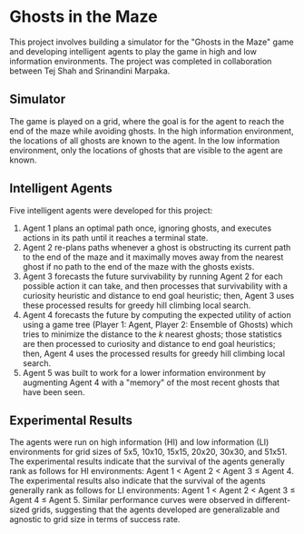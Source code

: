 # Ghosts in the Maze
This project involves building a simulator for the "Ghosts in the Maze" game and developing intelligent agents to play the game in high and low information environments. The project was completed in collaboration between Tej Shah and Srinandini Marpaka.

## Simulator
The game is played on a grid, where the goal is for the agent to reach the end of the maze while avoiding ghosts. In the high information environment, the locations of all ghosts are known to the agent. In the low information environment, only the locations of ghosts that are visible to the agent are known.

## Intelligent Agents
Five intelligent agents were developed for this project:

1. Agent 1 plans an optimal path once, ignoring ghosts, and executes actions in its path until it reaches a terminal state.
2. Agent 2 re-plans paths whenever a ghost is obstructing its current path to the end of the maze and it maximally moves away from the nearest ghost if no path to the end of the maze with the ghosts exists.
3. Agent 3 forecasts the future survivability by running Agent 2 for each possible action it can take, and then processes that survivability with a curiosity heuristic and distance to end goal heuristic; then, Agent 3 uses these processed results for greedy hill climbing local search.
4. Agent 4 forecasts the future by computing the expected utility of action using a game tree (Player 1: Agent, Player 2: Ensemble of Ghosts) which tries to minimize the distance to the $k$ nearest ghosts; those statistics are then processed to curiosity and distance to end goal heuristics; then, Agent 4 uses the processed results for greedy hill climbing local search.
5. Agent 5 was built to work for a lower information environment by augmenting Agent 4 with a "memory" of the most recent ghosts that have been seen.

## Experimental Results
The agents were run on high information (HI) and low information (LI) environments for grid sizes of 5x5, 10x10, 15x15, 20x20, 30x30, and 51x51. The experimental results indicate that the survival of the agents generally rank as follows for HI environments: Agent 1 < Agent 2 < Agent 3 ≤ Agent 4. The experimental results also indicate that the survival of the agents generally rank as follows for LI environments: Agent 1 < Agent 2 < Agent 3 ≤ Agent 4 ≤ Agent 5. Similar performance curves were observed in different-sized grids, suggesting that the agents developed are generalizable and agnostic to grid size in terms of success rate.
